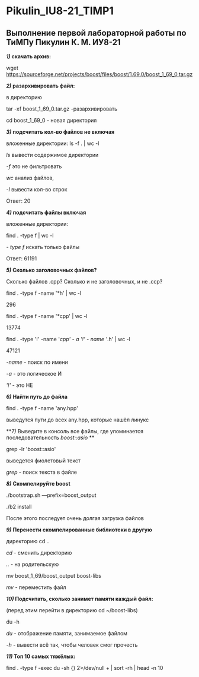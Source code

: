 # Pikulin_IU8-21_TIMP1
## Выполнение первой лабораторной работы по ТиМПу Пикулин К. М. ИУ8-21
***1)* скачать архив:**

wget https://sourceforge.net/projects/boost/files/boost/1.69.0/boost_1_69_0.tar.gz

***2)* разархивировать файл:**

в директорию

tar -xf boost_1_69_0.tar.gz -разархивировать

cd boost_1_69_0  - новая директория

***3)* подсчитать кол-во файлов не включая**

вложенные директории:
ls -f . | wc -l

*ls* вывести содержимое директории

*-f* это не фильтровать

*wc* анализ файлов,

*-l* вывести кол-во строк

Ответ: 20

***4)* подсчитать файлы включая**

вложенные директории:

find . -type f | wc -l

*- type f* искать только файлы

Ответ: 61191

***5)* Сколько заголовочных файлов?**

Сколько файлов .срр?
Сколько и не заголовочных, и не .сср?

find . -type f -name '*h' | wc -l

296

find . -type f -name '*cpp' | wc -l

13774

find . -type '!' -name '*cpp' - a '!' - name '*.h' | wc -l

47121

*-name* - поиск по имени

*-а* - это логическое И

*'!'* - это НЕ

***6)* Найти путь до файла**

find . -type f -name 'any.hpp'

выведутся пути до всех any.hpp, которые нашёл линукс

***7)* Выведите в консоль все файлы, где упоминается последовательность *boost::asio* **

grep -lr 'boost::asio'

выведется фиолетовый текст

*grep* - поиск текста в файле

***8)* Скомпелируйте boost**

./bootstrap.sh —prefix=boost_output

./b2 install

После этого последует очень долгая загрузка файлов

***9)* Перенести скомпелированные библиотеки в другую**

директорию
cd ..

*cd* - сменить директорию

*..* - на родительскую

mv boost_1_69/boost_output boost-libs

*mv* - переместить файл

***10)* Подсчитать, сколько занимет памяти каждый файл:**

(перед этим перейти в директорию
cd ~/boost-libs)

du -h

*du* - отображение памяти, занимаемое файлом

*-h* - вывести всё так, чтобы человек смог прочесть

***11)* Топ 10 самых тяжёлых:**

find . -type f -exec du -sh {} 2>/dev/null + | sort -rh | head -n 10
